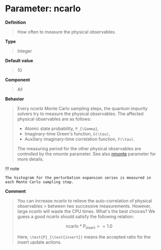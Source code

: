 # Parameter: ncarlo

**Definition**

> How often to measure the physical observables.

**Type**

> Integer

**Default value**

> 10

**Component**

> All

**Behavior**

> Every *ncarlo* Monte Carlo sampling steps, the quantum impurity solvers try to measure the physical observables. The affected physical observables are as follows:
>
> * Atomic state probability, ``P_{\Gamma}``,
> * Imaginary-time Green's function, ``G(\tau)``,
> * Auxiliary imaginary-time correlation function, ``F(\tau)``.
>
> The measuring period for the other physical observables are controlled by the *nmonte* parameter. See also [nmonte](p_nmonte.md) parameter for more details.
>

!!! note

    The histogram for the perturbation expansion series is measured in each Monte Carlo sampling step.

**Comment**

> You can increase *ncarlo* to relieve the auto-correlation of physical observables > between two successive measurements. However, large *ncarlo* will waste the CPU times. What's the best choices? We guess a good *ncarlo* should satisfy the following relation:
>
> ```math
> \text{ncarlo} * \text{P}_{\text{insert}} >= 1.0
> ```
>
> Here, ``\text{P}_{\text{insert}}`` means the accepted ratio for the insert update actions.
